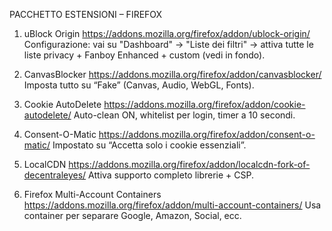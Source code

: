 PACCHETTO ESTENSIONI – FIREFOX
1. uBlock Origin
https://addons.mozilla.org/firefox/addon/ublock-origin/
    Configurazione: vai su "Dashboard" → "Liste dei filtri" → attiva tutte le liste privacy + Fanboy Enhanced + custom (vedi in fondo).

2. CanvasBlocker
https://addons.mozilla.org/firefox/addon/canvasblocker/
    Imposta tutto su “Fake” (Canvas, Audio, WebGL, Fonts).

3. Cookie AutoDelete
https://addons.mozilla.org/firefox/addon/cookie-autodelete/
    Auto-clean ON, whitelist per login, timer a 10 secondi.

4. Consent-O-Matic
https://addons.mozilla.org/firefox/addon/consent-o-matic/
    Impostato su “Accetta solo i cookie essenziali”.

5. LocalCDN
https://addons.mozilla.org/firefox/addon/localcdn-fork-of-decentraleyes/
    Attiva supporto completo librerie + CSP.

6. Firefox Multi-Account Containers
https://addons.mozilla.org/firefox/addon/multi-account-containers/
    Usa container per separare Google, Amazon, Social, ecc.


   

